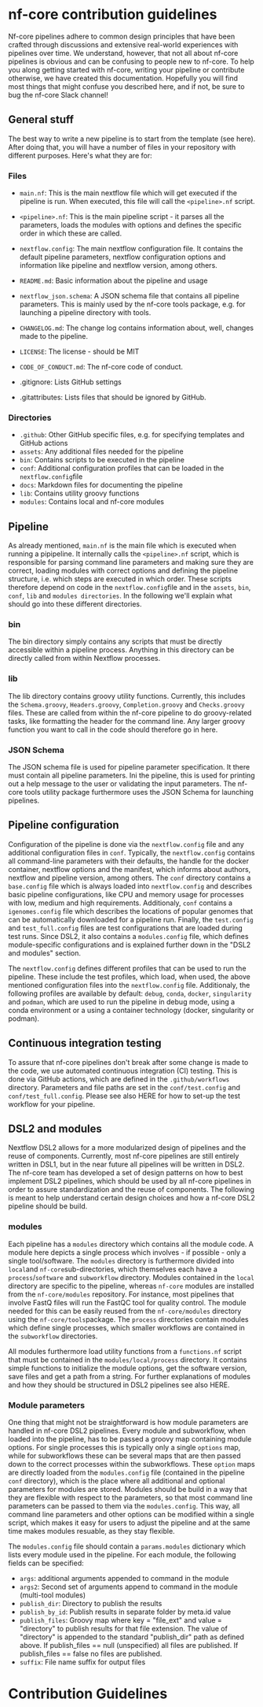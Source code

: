 # nf-core contribution guidelines

Nf-core pipelines adhere to common design principles that have been crafted through discussions and extensive real-world experiences with pipelines over time. We understand, however, that not all about nf-core pipelines is obvious and can be confusing to people new to nf-core. To help you along getting started with nf-core, writing your pipeline or contribute otherwise, we have created this documentation. Hopefully you will find most things that might confuse you described here, and if not, be sure to bug the nf-core Slack channel!

## General stuff
The best way to write a new pipeline is to start from the template (see here). After doing that, you will have a number of files in your repository with different purposes. Here's what they are for:

### Files
* `main.nf`: This is the main nextflow file which will get executed if the pipeline is run. When executed, this file will call the `<pipeline>.nf` script.

* `<pipeline>.nf`: This is the main pipeline script - it parses all the parameters, loads the modules with options and defines the specific order in which these are called.

* `nextflow.config`: The main nextflow configuration file. It contains the default pipeline parameters, nextflow configuration options and information like pipeline and nextflow version, among others.

* `README.md`: Basic information about the pipeline and usage

* `nextflow_json.schema`: A JSON schema file that contains all pipeline parameters. This is mainly used by the nf-core tools package, e.g. for launching a pipeline directory with tools.

* `CHANGELOG.md`: The change log contains information about, well, changes made to the pipeline.

* `LICENSE`: The license - should be MIT

* `CODE_OF_CONDUCT.md`: The nf-core code of conduct.

* .gitignore: Lists GitHub settings

* .gitattributes: Lists files that should be ignored by GitHub.

### Directories

* `.github`: Other GitHub specific files, e.g. for specifying templates and GitHub actions
* `assets`: Any additional files needed for the pipeline
* `bin`: Contains scripts to be executed in the pipeline
* `conf`: Additional configuration profiles that can be loaded in the `nextflow.config`file
* `docs`: Markdown files for documenting the pipeline
* `lib`: Contains utility groovy functions
* `modules`: Contains local and nf-core modules

## Pipeline
As already mentioned, `main.nf` is the main file which is executed when running a pipipeline. It internally calls the `<pipeline>.nf` script, which is responsible for parsing command line parameters and making sure they are correct, loading modules with correct options and defining the pipeline structure, i.e. which steps are executed in which order. These scripts therefore depend on code in the `nextflow.config`file and in the `assets`, `bin`, `conf`, `lib` and `modules directories`. In the following we'll explain what should go into these different directories.

### bin
The bin directory simply contains any scripts that must be directly accessible within a pipeline process. Anything in this directory can be directly called from within Nextflow processes. 

### lib
The lib directory contains groovy utility functions. Currently, this includes the `Schema.groovy`, `Headers.groovy`, `Completion.groovy` and `Checks.groovy` files. These are called from within the nf-core pipeline to do groovy-related tasks, like formatting the header for the command line. Any larger groovy function you want to call in the code should therefore go in here.

### JSON Schema
The JSON schema file is used for pipeline parameter specification. It there must contain all pipeline parameters. Ini the pipeline, this is used for printing out a help message to the user or validating the input parameters. The nf-core tools utility package furthermore uses the JSON Schema for launching pipelines.

## Pipeline configuration
Configuration of the pipeline is done via the `nextflow.config` file and any additional configuration files in `conf`. Typically, the `nextflow.config` contains all command-line parameters with their defaults, the handle for the docker container, nextflow options and the manifest, which informs about authors, nextflow and pipeline version, among others. The `conf` directory contains a `base.config` file which is always loaded into `nextflow.config` and describes basic pipeline configurations, like CPU and memory usage for processes with low, medium and high requirements. Additionaly, `conf` contains a `igenomes.config` file which describes the locations of popular genomes that can be automatically downloaded for a pipeline run. Finally, the `test.config` and `test_full.config` files are test configurations that are loaded during test runs. Since DSL2, it also contains a `modules.config` file, which defines module-specific configurations and is explained further down in the "DSL2 and modules" section.

The `nextflow.config` defines different profiles that can be used to run the pipeline. These include the test profiles, which load, when used, the above mentioned configuration files into the `nextflow.config` file. Additionaly, the following profiles are available by default: `debug`, `conda`, `docker`, `singularity` and `podman`‚ which are used to run the pipeline in debug mode, using a conda environment or a using a container technology (docker, singularity or podman). 

## Continuous integration testing
To assure that nf-core pipelines don't break after some change is made to the code, we use automated continuous integration (CI) testing. This is done via GitHub actions, which are defined in the `.github/workflows` directory. Parameters and file paths are set in the `conf/test.config` and `conf/test_full.config`. Please see also HERE for how to set-up the test workflow for your pipeline.

## DSL2 and modules
Nextflow DSL2 allows for a more modularized design of pipelines and the reuse of components. Currently, most nf-core pipelines are still entirely written in DSL1, but in the near future all pipelines will be written in DSL2. The nf-core team has developed a set of design patterns on how to best implement DSL2 pipelines, which should be used by all nf-core pipelines in order to assure standardization and the reuse of components. The following is meant to help understand certain design choices and how a nf-core DSL2 pipeline should be build.

### modules
Each pipeline has a `modules` directory which contains all the module code. A module here depicts a single process which involves - if possible - only a single tool/software. The `modules` directory is furthermore divided into `local`and `nf-core`sub-directories, which themselves each have a `process`/`software` and `subworkflow` directory. Modules contained in the `local` directory are specific to the pipeline, whereas `nf-core` modules are installed from the `nf-core/modules` repository. For instance, most pipelines that involve FastQ files will run the FastQC tool for quality control. The module needed for this can be easily reused from the `nf-core/modules` directory using the `nf-core/tools`package. The `process` directories contain modules which define single processes, which smaller workflows are contained in the `subworkflow` directories.

All modules furthermore load utility functions from a `functions.nf` script that must be contained in the `modules/local/process` directory. It contains simple functions to initialize the module options, get the software version, save files and get a path from a string. For further explanations of modules and how they should be structured in DSL2 pipelines see also HERE.

### Module parameters
One thing that might not be straightforward is how module parameters are handled in nf-core DSL2 pipelines. Every module and subworkflow, when loaded into the pipeline, has to be passed a groovy map containing module options. For single processes this is typically only a single `options` map, while for subworkflows these can be several maps that are then passed down to the correct processes within the subworkflows. These `option` maps are directly loaded from the `modules.config` file (contained in the pipeline `conf` directory), which is the place where all additional and optional parameters for modules are stored. Modules should be build in a way that they are flexible with respect to the parameters, so that most command line parameters can be passed to them via the `modules.config`. This way, all command line parameters and other options can be modified within a single script, which makes it easy for users to adjust the pipeline and at the same time makes modules resuable, as they stay flexible.

The `modules.config` file should contain a `params.modules` dictionary which lists every module used in the pipeline. For each module, the following fields can be specified:

- `args`: additional arguments appended to command in the module
- `args2`: Second set of arguments append to command in the module (multi-tool modules)
- `publish_dir`: Directory to publish the results
- `publish_by_id`: Publish results in separate folder by meta.id value
- `publish_files`: Groovy map where key = "file_ext" and value = "directory" to publish results for that file extension. The value of "directory" is appended to the standard "publish_dir" path as defined above. If publish_files == null (unspecified) all files are published. If publish_files == false no files are published.
- `suffix`: File name suffix for output files

# Contribution Guidelines
